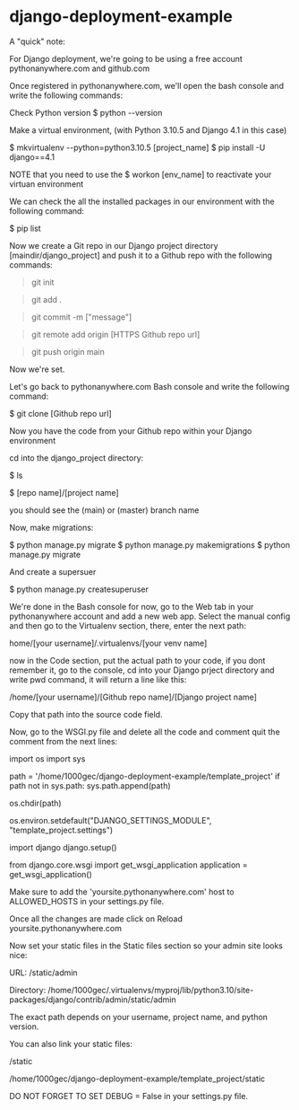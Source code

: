 # django-deployment-example

A "quick" note:

For Django deployment, we're going to be using a free account pythonanywhere.com and github.com

Once registered in pythonanywhere.com, we'll open the bash console and write the following commands:

Check Python version
$ python --version

Make a virtual environment, (with Python 3.10.5 and Django 4.1 in this case)

$ mkvirtualenv --python=python3.10.5 [project_name]
$ pip install -U django==4.1

NOTE that you need to use the $ workon [env_name] to reactivate your virtuan environment

We can check the all the installed packages in our environment with the following command:

$ pip list

Now we create a Git repo in our Django project directory [maindir/django_project] and push it to a Github repo
with the following commands:

> git init

> git add .

> git commit -m ["message"]

> git remote add origin [HTTPS Github repo url]

> git push origin main

Now we're set.

Let's go back to pythonanywhere.com Bash console and write the following command:

$ git clone [Github repo url]

Now you have the code from your Github repo within your Django environment

cd into the django_project directory:

$ ls

$ [repo name]/[project name]

you should see the (main) or (master) branch name

Now, make migrations:

$ python manage.py migrate
$ python manage.py makemigrations
$ python manage.py migrate

And create a supersuer

$ python manage.py createsuperuser

We're done in the Bash console for now, go to the Web tab in your pythonanywhere account and
add a new web app. Select the manual config and then go to the Virtualenv section, there,
enter the next path:

home/[your username]/.virtualenvs/[your venv name]

now in the Code section, put the actual path to your code, if you dont remember it, go to the console,
cd into your Django prject directory and write pwd command, it will return a line like this:

/home/[your username]/[Github repo name]/[Django project name]

Copy that path into the source code field.

Now, go to the WSGI.py file and delete all the code
and comment quit the comment from the next lines:

import os
import sys

path = '/home/1000gec/django-deployment-example/template_project'
if path not in sys.path:
    sys.path.append(path)

os.chdir(path)

os.environ.setdefault("DJANGO_SETTINGS_MODULE", "template_project.settings")

import django
django.setup()

from django.core.wsgi import get_wsgi_application
application = get_wsgi_application()

Make sure to add the 'yoursite.pythonanywhere.com' host to ALLOWED_HOSTS in your
settings.py file.

Once all the changes are made click on Reload yoursite.pythonanywhere.com

Now set your static files in the Static files section so your admin site looks nice:

URL: /static/admin

Directory: /home/1000gec/.virtualenvs/myproj/lib/python3.10/site-packages/django/contrib/admin/static/admin

The exact path depends on your username, project name, and python version.

You can also link your static files:

/static

/home/1000gec/django-deployment-example/template_project/static

DO NOT FORGET TO SET DEBUG = False in your settings.py file.
